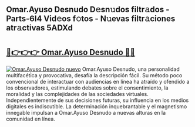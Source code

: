 ## Omar.Ayuso Desnudo D𝚎sn𝚞dos filtr𝚊dos - Parts-6I4 Vid𝚎os f𝚘tos - N𝚞evas filtr𝚊ciones atr𝚊ctivas 5ADXd

# <h2><a href="http://mbcr3uq.tromn.icu/?c=Omar.Ayuso+Desnudo">🔗👉👉👉 Omar.Ayuso Desnudo 🔗🔗</a></h2>

[![Omar.Ayuso Desnudo nuevo](https://i.imgur.com/pEAQMta.gif)](http://mbcr3uq.tromn.icu/?c=Omar.Ayuso+Desnudo)
Omar.Ayuso Desnudo, una personalidad multifacética y provocativa, desafía la descripción fácil. Su método poco convencional de interactuar con audiencias en línea ha atraído y ofendido a los observadores, estimulando debates sobre el consentimiento, la moralidad y las complejidades de las sociedades virtuales. Independientemente de sus decisiones futuras, su influencia en los medios digitales es indiscutible. La determinación inquebrantable y el magnetismo innegable impulsan a Omar.Ayuso Desnudo a nuevas alturas en la comunidad en línea.
